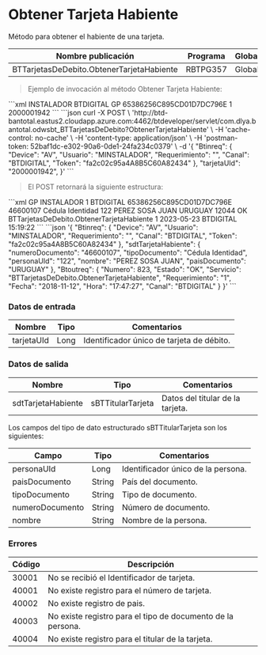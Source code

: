 # Obtener Tarjeta Habiente 

Método para obtener el habiente de una tarjeta. 

Nombre publicación | Programa | Global/País 
--------- | ----------- | ----------- 
BTTarjetasDeDebito.ObtenerTarjetaHabiente | RBTPG357 | Global 

> Ejemplo de invocación al método Obtener Tarjeta Habiente: 

<code-group> 
<code-block title="XML" active> 
```xml 
<soapenv:Envelope xmlns:soapenv="http://schemas.xmlsoap.org/soap/envelope/" xmlns:bts="http://uy.com.dlya.bantotal/BTSOA/"> 
   <soapenv:Header/> 
   <soapenv:Body> 
      <bts:BTTarjetasDeDebito.ObtenerTarjetaHabiente> 
         <bts:Btinreq> 
            <bts:Usuario>INSTALADOR</bts:Usuario> 
            <bts:Canal>BTDIGITAL</bts:Canal> 
            <bts:Device>GP</bts:Device> 
            <bts:Token>65386256C895CD01D7DC796E</bts:Token> 
            <bts:Requerimiento>1</bts:Requerimiento> 
         </bts:Btinreq> 
         <bts:tarjetaUId>2000001942</bts:tarjetaUId> 
      </bts:BTTarjetasDeDebito.ObtenerTarjetaHabiente> 
   </soapenv:Body> 
</soapenv:Envelope> 
``` 
</code-block> 

<code-block title="JSON"> 
```json 
curl -X POST \   
  'http://btd-bantotal.eastus2.cloudapp.azure.com:4462/btdeveloper/servlet/com.dlya.bantotal.odwsbt_BTTarjetasDeDebito?ObtenerTarjetaHabiente' \ 
  -H 'cache-control: no-cache' \ 
  -H 'content-type: application/json' \ 
  -H 'postman-token: 52baf1dc-e302-90a6-0de1-24fa234c0379' \ 
  -d '{ 
	"Btinreq": { 
		"Device": "AV", 
		"Usuario": "MINSTALADOR", 
		"Requerimiento": "", 
		"Canal": "BTDIGITAL", 
		"Token": "fa2c02c95a4A8B5C60A82434" 
	}, 
	"tarjetaUId": "2000001942", 
}' 
``` 
</code-block> 
</code-group> 

> El POST retornará la siguiente estructura: 

<code-group> 
<code-block title="XML" active> 
```xml 
<SOAP-ENV:Envelope xmlns:SOAP-ENV="http://schemas.xmlsoap.org/soap/envelope/" xmlns:xsd="http://www.w3.org/2001/XMLSchema" xmlns:SOAP-ENC="http://schemas.xmlsoap.org/soap/encoding/" xmlns:xsi="http://www.w3.org/2001/XMLSchema-instance"> 
   <SOAP-ENV:Body> 
      <BTTarjetasDeDebito.ObtenerTarjetaHabienteResponse xmlns="http://uy.com.dlya.bantotal/BTSOA/"> 
         <Btinreq> 
            <Device>GP</Device> 
            <Usuario>INSTALADOR</Usuario> 
            <Requerimiento>1</Requerimiento> 
            <Canal>BTDIGITAL</Canal> 
            <Token>65386256C895CD01D7DC796E</Token> 
         </Btinreq> 
         <sdtTarjetaHabiente> 
            <numeroDocumento>46600107</numeroDocumento> 
            <tipoDocumento>Cédula Identidad</tipoDocumento> 
            <personaUid>122</personaUid> 
            <nombre>PEREZ SOSA JUAN</nombre> 
            <paisDocumento>URUGUAY</paisDocumento> 
         </sdtTarjetaHabiente> 
         <Erroresnegocio></Erroresnegocio> 
         <Btoutreq> 
            <Numero>12044</Numero> 
            <Estado>OK</Estado> 
            <Servicio>BTTarjetasDeDebito.ObtenerTarjetaHabiente</Servicio> 
            <Requerimiento>1</Requerimiento> 
            <Fecha>2023-05-23</Fecha> 
            <Canal>BTDIGITAL</Canal> 
            <Hora>15:19:22</Hora> 
         </Btoutreq> 
      </BTTarjetasDeDebito.ObtenerTarjetaHabienteResponse> 
   </SOAP-ENV:Body> 
</SOAP-ENV:Envelope> 
``` 
</code-block> 

<code-block title="JSON"> 
```json 
'{ 
	"Btinreq": { 
		"Device": "AV", 
		"Usuario": "MINSTALADOR", 
		"Requerimiento": "", 
		"Canal": "BTDIGITAL", 
		"Token": "fa2c02c95a4A8B5C60A82434" 
	}, 
    "sdtTarjetaHabiente": { 
        "numeroDocumento": "46600107", 
        "tipoDocumento": "Cédula Identidad", 
        "personaUId": "122", 
        "nombre": "PEREZ SOSA JUAN", 
        "paisDocumento": "URUGUAY" 
    }, 
    "Btoutreq": { 
        "Numero": 823, 
        "Estado": "OK", 
        "Servicio": "BTTarjetasDeDebito.ObtenerTarjetaHabiente", 
        "Requerimiento": "1", 
        "Fecha": "2018-11-12", 
        "Hora": "17:47:27", 
        "Canal": "BTDIGITAL" 
    } 
}' 
``` 
</code-block> 
</code-group> 

### Datos de entrada 

Nombre | Tipo | Comentarios 
--------- | ----------- | ----------- 
tarjetaUId | Long | Identificador único de tarjeta de débito. 

### Datos de salida 

Nombre | Tipo | Comentarios 
--------- | ----------- | ----------- 
sdtTarjetaHabiente | sBTTitularTarjeta | Datos del titular de la tarjeta. 

Los campos del tipo de dato estructurado sBTTitularTarjeta son los siguientes: 

Campo | Tipo | Comentarios 
--------- | ----------- | ----------- 
personaUId | Long | Identificador único de la persona. 
paisDocumento | String | País del documento. 
tipoDocumento | String | Tipo de documento. 
numeroDocumento | String | Número de documento. 
nombre | String | Nombre de la persona. 

### Errores 

Código | Descripción 
--------- | ----------- 
30001 | No se recibió el Identificador de tarjeta. 
40001 | No existe registro para el número de tarjeta. 
40002 | No existe registro de pais. 
40003 | No existe registro para el tipo de documento de la persona. 
40004 | No existe registro para el titular de la tarjeta. 

 
